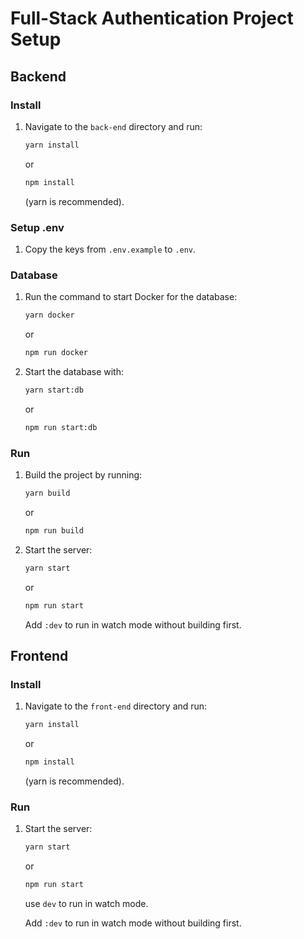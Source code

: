 # Full-Stack Authentication Project Setup

## Backend

### Install

1. Navigate to the `back-end` directory and run:

   ```bash
   yarn install
   ```

   or

   ```bash
   npm install
   ```

   (yarn is recommended).

### Setup .env

1. Copy the keys from `.env.example` to `.env`.

### Database

1. Run the command to start Docker for the database:

   ```bash
   yarn docker
   ```

   or

   ```bash
   npm run docker
   ```

2. Start the database with:

   ```bash
   yarn start:db
   ```

   or

   ```bash
   npm run start:db
   ```

### Run

1. Build the project by running:

   ```bash
   yarn build
   ```

   or

   ```bash
   npm run build
   ```

2. Start the server:

   ```bash
   yarn start
   ```

   or

   ```bash
   npm run start
   ```

   Add `:dev` to run in watch mode without building first.

## Frontend

### Install

1. Navigate to the `front-end` directory and run:

   ```bash
   yarn install
   ```

   or

   ```bash
   npm install
   ```

   (yarn is recommended).


### Run

1. Start the server:

   ```bash
   yarn start
   ```

   or

   ```bash
   npm run start
   ```
   
   use `dev` to run in watch mode.

   Add `:dev` to run in watch mode without building first.
